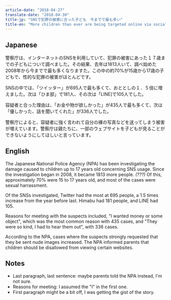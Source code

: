 ```yaml
---
article-date: "2018-04-27"
translate-date: "2018-04-30"
title-jp: "SNSで犯罪の被害に合った子ども　今までで最も多い"
title-en: "More children than ever are being targeted online via social media"
---
```


Japanese
--------

警察庁は、インターネットのSNSを利用していて、犯罪の被害にあった１７歳までの子どもについて調べました。その結果、去年は1813人いて、調べ始めた2008年から今までで最も多くなりますた。この中の約70%が15歳から17歳の子どもで、性的な犯罪の被害がほとんどです。

SNSの中では、「ツイッター」が695人で最も多くて、おととしの１．５倍に増えました。次は「ひま部」で181人、その次は「LINE]で105人でした。

容疑者と合った理由は、「お金や物が欲しかった」が435人で最も多くて、次は「優しかった、話を聞いてくれた」が336人でした。

警察庁によると、容疑者に強く言われて自分の裸の写真などを送ってしまう被害が増えています。警察庁は親たちに、一部のウェブサイトを子どもが見ることができないようにしてほしいと言っています。


English
-------

The Japanese National Police Agency (NPA) has been investigating the damage
caused to children up to 17 years old concerning SNS usage. Since the
investigation began in 2008, it became 1813 more people. *(???)* Of this,
approximately 70% were 15 to 17 years old, and most of the cases were sexual
harrassment.

Of the SNSs investigated, Twitter had the most at 695 people, a 1.5 times
increase from the year before last. Himabu had 181 people, and LINE had 105.

Reasons for meeting with the suspects included, "I wanted money or some object",
which was the most common reason with 435 cases, and "They were so kind, I had
to hear them out", with 336 cases.

According to the NPA, cases where the suspects strongly requested that they be
sent nude images increased. The NPA informed parents that children should be
disallowed from viewing certain websites.


Notes
-----

  * Last paragraph, last sentence: maybe parents told the NPA instead, I'm not
    sure.
  * Reasons for meeting: I assumed the "I" in the first one.
  * First paragraph might be a bit off, I was getting the gist of the story.
